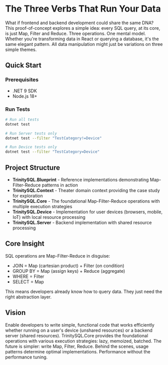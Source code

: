 # The Three Verbs That Run Your Data

What if frontend and backend development could share the same DNA? This proof-of-concept explores a simple idea: every SQL query, at its core, is just Map, Filter and Reduce. Three operations. One mental model. Whether you're transforming data in React or querying a database, it's the same elegant pattern. All data manipulation might just be variations on three simple themes.

## Quick Start

### Prerequisites
- .NET 9 SDK
- Node.js 18+

### Run Tests
```bash
# Run all tests
dotnet test

# Run Server tests only
dotnet test --filter "TestCategory!=Device"

# Run Device tests only
dotnet test --filter "TestCategory=Device"
```

## Project Structure

- **TrinitySQL.Blueprint** - Reference implementations demonstrating Map-Filter-Reduce patterns in action
- **TrinitySQL.Context** - Theater domain context providing the case study for exploration
- **TrinitySQL.Core** - The foundational Map-Filter-Reduce operations with multiple execution strategies
- **TrinitySQL.Device** - Implementation for user devices (browsers, mobile, IoT) with local resource processing
- **TrinitySQL.Server** - Backend implementation with shared resource processing

## Core Insight

SQL operations are Map-Filter-Reduce in disguise:
- JOIN = Map (cartesian product) + Filter (on condition)  
- GROUP BY = Map (assign keys) + Reduce (aggregate)
- WHERE = Filter
- SELECT = Map

This means developers already know how to query data. They just need the right abstraction layer.

## Vision

Enable developers to write simple, functional code that works efficiently whether running on a user's device (unshared resources) or a backend server (shared resources). TrinitySQL.Core provides the foundational operations with various execution strategies: lazy, memoized, batched. The future is simpler: write Map, Filter, Reduce. Behind the scenes, usage patterns determine optimal implementations. Performance without the performance tuning.
